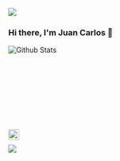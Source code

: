 ![](https://i.imgur.com/4M7IWwP.gif)

### Hi there, I'm Juan Carlos 👋

<img align="left" alt="Github Stats" src="https://github-readme-stats.vercel.app/api?username=jcsalinas20&show_icons=true&theme=dark" />

<br />
<br />
<br />
<br />
<br />
<br />
<br />
<br />
<br />

[<img align="left" alt="jcsalinas20 | LinkedIn" width="22px" src="https://image.flaticon.com/icons/png/512/174/174857.png" />][linkedin]

[linkedin]: https://www.linkedin.com/in/juan-carlos-salinas-navarrete-6b04b41b0/

<br />

![](https://i.imgur.com/4M7IWwP.gif)
